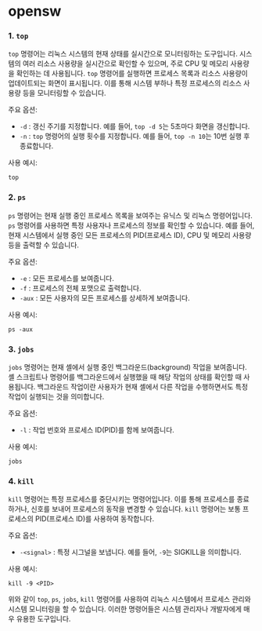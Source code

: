 # opensw

### 1. `top`

`top` 명령어는 리눅스 시스템의 현재 상태를 실시간으로 모니터링하는 도구입니다. 
시스템의 여러 리소스 사용량을 실시간으로 확인할 수 있으며, 주로 CPU 및 메모리 사용량을 확인하는 데 사용됩니다. 
`top` 명령어를 실행하면 프로세스 목록과 리소스 사용량이 업데이트되는 화면이 표시됩니다. 
이를 통해 시스템 부하나 특정 프로세스의 리소스 사용량 등을 모니터링할 수 있습니다.

주요 옵션:
- `-d` : 갱신 주기를 지정합니다. 예를 들어, `top -d 5`는 5초마다 화면을 갱신합니다.
- `-n` : `top` 명령어의 실행 횟수를 지정합니다. 예를 들어, `top -n 10`는 10번 실행 후 종료합니다.

사용 예시:
```
top
```

### 2. `ps`

`ps` 명령어는 현재 실행 중인 프로세스 목록을 보여주는 유닉스 및 리눅스 명령어입니다. 
`ps` 명령어를 사용하면 특정 사용자나 프로세스의 정보를 확인할 수 있습니다. 
예를 들어, 현재 시스템에서 실행 중인 모든 프로세스의 PID(프로세스 ID), CPU 및 메모리 사용량 등을 출력할 수 있습니다.

주요 옵션:
- `-e` : 모든 프로세스를 보여줍니다.
- `-f` : 프로세스의 전체 포맷으로 출력합니다.
- `-aux` : 모든 사용자의 모든 프로세스를 상세하게 보여줍니다.

사용 예시:
```
ps -aux
```

### 3. `jobs`

`jobs` 명령어는 현재 셸에서 실행 중인 백그라운드(background) 작업을 보여줍니다. 
셸 스크립트나 명령어를 백그라운드에서 실행했을 때 해당 작업의 상태를 확인할 때 사용됩니다. 
백그라운드 작업이란 사용자가 현재 셸에서 다른 작업을 수행하면서도 특정 작업이 실행되는 것을 의미합니다.

주요 옵션:
- `-l` : 작업 번호와 프로세스 ID(PID)를 함께 보여줍니다.

사용 예시:
```
jobs
```

### 4. `kill`

`kill` 명령어는 특정 프로세스를 중단시키는 명령어입니다. 
이를 통해 프로세스를 종료하거나, 신호를 보내어 프로세스의 동작을 변경할 수 있습니다. 
`kill` 명령어는 보통 프로세스의 PID(프로세스 ID)를 사용하여 동작합니다.

주요 옵션:
- `-<signal>` : 특정 시그널을 보냅니다. 예를 들어, `-9`는 SIGKILL을 의미합니다.

사용 예시:
```
kill -9 <PID>
```

위와 같이 `top`, `ps`, `jobs`, `kill` 명령어를 사용하여 리눅스 시스템에서 프로세스 관리와 시스템 모니터링을 할 수 있습니다. 
이러한 명령어들은 시스템 관리자나 개발자에게 매우 유용한 도구입니다.
